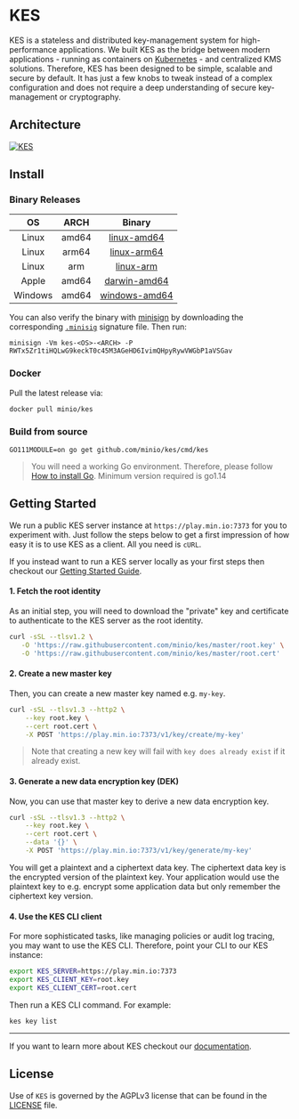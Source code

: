 # KES
KES is a stateless and distributed key-management system for high-performance applications. We built KES as the bridge between modern applications - running as containers on [Kubernetes](https://kubernetes.io) - and centralized KMS solutions. Therefore, KES has been designed to be simple, scalable and secure by default. It has just a few knobs to tweak instead of a complex configuration and does not require a deep understanding of secure key-management or cryptography.

## Architecture
[![KES](https://raw.githubusercontent.com/minio/kes/master/.github/arch.png)](https://min.io)

## Install

### Binary Releases

| OS      | ARCH  | Binary                                                                                       |
|:-------:|:-----:|:--------------------------------------------------------------------------------------------:|
| Linux   | amd64 | [linux-amd64](https://github.com/minio/kes/releases/latest/download/kes-linux-amd64)         |
| Linux   | arm64 | [linux-arm64](https://github.com/minio/kes/releases/latest/download/kes-linux-arm64)         |
| Linux   | arm   | [linux-arm](https://github.com/minio/kes/releases/latest/download/kes-linux-arm)             |
| Apple   | amd64 | [darwin-amd64](https://github.com/minio/kes/releases/latest/download/kes-darwin-amd64)       |
| Windows | amd64 | [windows-amd64](https://github.com/minio/kes/releases/latest/download/kes-windows-amd64.exe) |

You can also verify the binary with [minisign](https://jedisct1.github.io/minisign/) by downloading the corresponding [`.minisig`](https://github.com/minio/kes/releases/latest) signature file. Then run:
```
minisign -Vm kes-<OS>-<ARCH> -P RWTx5Zr1tiHQLwG9keckT0c45M3AGeHD6IvimQHpyRywVWGbP1aVSGav
```

### Docker

Pull the latest release via:
```
docker pull minio/kes
```

### Build from source

```
GO111MODULE=on go get github.com/minio/kes/cmd/kes
```
> You will need a working Go environment. Therefore, please follow [How to install Go](https://golang.org/doc/install).
> Minimum version required is go1.14

## Getting Started

We run a public KES server instance at `https://play.min.io:7373` for you to experiment with.
Just follow the steps below to get a first impression of how easy it is to use KES as a client.
All you need is `cURL`.

If you instead want to run a KES server locally as your first steps then checkout our
[Getting Started Guide](https://github.com/minio/kes/wiki/Getting-Started).

#### 1. Fetch the root identity

As an initial step, you will need to download the "private" key and certificate
to authenticate to the KES server as the root identity.
```sh
curl -sSL --tlsv1.2 \
   -O 'https://raw.githubusercontent.com/minio/kes/master/root.key' \
   -O 'https://raw.githubusercontent.com/minio/kes/master/root.cert'
```

#### 2. Create a new master key

Then, you can create a new master key named e.g. `my-key`.
```sh
curl -sSL --tlsv1.3 --http2 \
    --key root.key \
    --cert root.cert \
    -X POST 'https://play.min.io:7373/v1/key/create/my-key'
```
> Note that creating a new key will fail with `key does already exist` if it already exist.

#### 3. Generate a new data encryption key (DEK)

Now, you can use that master key to derive a new data encryption key.
```sh
curl -sSL --tlsv1.3 --http2 \
    --key root.key \
    --cert root.cert \
    --data '{}' \
    -X POST 'https://play.min.io:7373/v1/key/generate/my-key'
```
You will get a plaintext and a ciphertext data key. The ciphertext data
key is the encrypted version of the plaintext key. Your application would
use the plaintext key to e.g. encrypt some application data but only remember
the ciphertext key version.

#### 4. Use the KES CLI client

For more sophisticated tasks, like managing policies or audit log tracing, you
may want to use the KES CLI. Therefore, point your CLI to our KES instance:
```sh
export KES_SERVER=https://play.min.io:7373
export KES_CLIENT_KEY=root.key
export KES_CLIENT_CERT=root.cert
```

Then run a KES CLI command. For example:
```
kes key list
```

***

If you want to learn more about KES checkout our [documentation](https://github.com/minio/kes/wiki).

## License
Use of `KES` is governed by the AGPLv3 license that can be found in the [LICENSE](./LICENSE) file.

